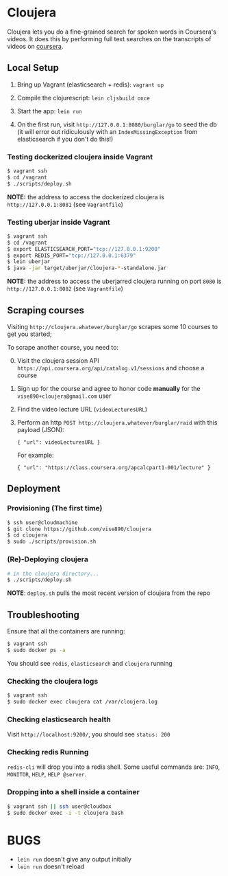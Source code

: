 # Cloujera

Cloujera lets you do a fine-grained search for spoken words in Coursera's
videos. It does this by performing full text searches on the transcripts of
videos on [coursera](http://coursera.org).


## Local Setup

1. Bring up Vagrant (elasticsearch + redis):
   `vagrant up`

2. Compile the clojurescript:
   `lein cljsbuild once`

3. Start the app:
   `lein run`

4. On the first run, visit `http://127.0.0.1:8080/burglar/go` to seed the db
   (it will error out ridiculously with an `IndexMissingException` from
   elasticsearch if you don't do this!)


### Testing dockerized cloujera inside Vagrant

```bash
$ vagrant ssh
$ cd /vagrant
$ ./scripts/deploy.sh
```

**NOTE:** the address to access the dockerized cloujera is
`http://127.0.0.1:8081` (see `Vagrantfile`)


### Testing uberjar inside Vagrant

```bash
$ vagrant ssh
$ cd /vagrant
$ export ELASTICSEARCH_PORT="tcp://127.0.0.1:9200"
$ export REDIS_PORT="tcp://127.0.0.1:6379"
$ lein uberjar
$ java -jar target/uberjar/cloujera-*-standalone.jar
```

**NOTE:** the address to access the uberjarred cloujera running on port `8080`
 is `http://127.0.0.1:8082` (see `Vagrantfile`)


## Scraping courses

Visiting `http://cloujera.whatever/burglar/go` scrapes some 10 courses to get
you started;

To scrape another course, you need to:

0. Visit the cloujera session API
   `https://api.coursera.org/api/catalog.v1/sessions` and choose a course
1. Sign up for the course and agree to honor code **manually** for the
   `vise890+cloujera@gmail.com` user
3. Find the video lecture URL (`videoLecturesURL`)
2. Perform an http `POST http://cloujera.whatever/burglar/raid` with this
   payload (JSON):

   ```
   { "url": videoLecturesURL }
   ```
   For example:
   ```
   { "url": "https://class.coursera.org/apcalcpart1-001/lecture" }
   ```


## Deployment

### Provisioning (The first time)
```bash
$ ssh user@cloudmachine
$ git clone https://github.com/vise890/cloujera
$ cd cloujera
$ sudo ./scripts/provision.sh
```


### (Re)-Deploying cloujera

```bash
# in the cloujera directory...
$ ./scripts/deploy.sh
```

**NOTE**: `deploy.sh` pulls the most recent version of cloujera from the repo


## Troubleshooting

Ensure that all the containers are running:

```bash
$ vagrant ssh
$ sudo docker ps -a
```

You should see `redis`, `elasticsearch` and `cloujera` running


### Checking the cloujera logs

```bash
$ vagrant ssh
$ sudo docker exec cloujera cat /var/cloujera.log
```

### Checking elasticsearch health

Visit `http://localhost:9200/`, you should see `status: 200`


### Checking redis Running

`redis-cli` will drop you into a redis shell. Some useful commands are: `INFO`,
`MONITOR`, `HELP`, `HELP @server`.


### Dropping into a shell inside a container
```bash
$ vagrant ssh || ssh user@cloudbox
$ sudo docker exec -i -t cloujera bash
```


# BUGS
- `lein run` doesn't give any output initially
- `lein run` doesn't reload
